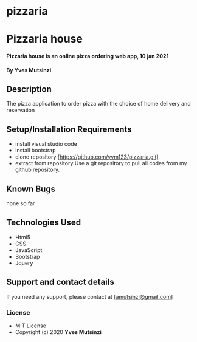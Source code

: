 # pizzaria
# Pizzaria house
#### Pizzaria house is an online pizza ordering web app, 10 jan 2021
#### By **Yves Mutsinzi**
## Description
The pizza application to order pizza with the choice of home delivery and reservation
## Setup/Installation Requirements
* install visual studio code
* install bootstrap
* clone repository [https://github.com/yvm123/pizzaria.git]
* extract from repository
Use a git repository to pull all codes from my github repository.
## Known Bugs
none so far
## Technologies Used
* Html5
* CSS
* JavaScript
* Bootstrap
* Jquery
## Support and contact details
If you need any support, please contact at [amutsinzi@gmail.com]
### License
* MIT License
* Copyright (c) 2020 **Yves Mutsinzi**
